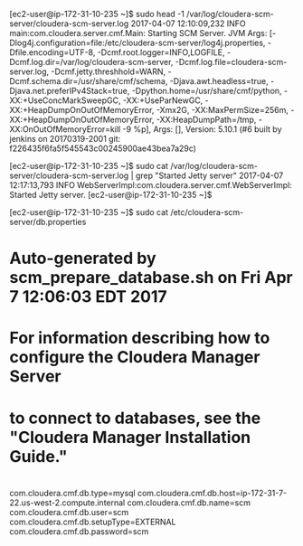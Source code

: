 

[ec2-user@ip-172-31-10-235 ~]$ sudo head -1 /var/log/cloudera-scm-server/cloudera-scm-server.log
2017-04-07 12:10:09,232 INFO main:com.cloudera.server.cmf.Main: Starting SCM Server. JVM Args: [-Dlog4j.configuration=file:/etc/cloudera-scm-server/log4j.properties, -Dfile.encoding=UTF-8, -Dcmf.root.logger=INFO,LOGFILE, -Dcmf.log.dir=/var/log/cloudera-scm-server, -Dcmf.log.file=cloudera-scm-server.log, -Dcmf.jetty.threshhold=WARN, -Dcmf.schema.dir=/usr/share/cmf/schema, -Djava.awt.headless=true, -Djava.net.preferIPv4Stack=true, -Dpython.home=/usr/share/cmf/python, -XX:+UseConcMarkSweepGC, -XX:+UseParNewGC, -XX:+HeapDumpOnOutOfMemoryError, -Xmx2G, -XX:MaxPermSize=256m, -XX:+HeapDumpOnOutOfMemoryError, -XX:HeapDumpPath=/tmp, -XX:OnOutOfMemoryError=kill -9 %p], Args: [], Version: 5.10.1 (#6 built by jenkins on 20170319-2001 git: f226435f6fa5f545543c00245900ae43bea7a29c)

[ec2-user@ip-172-31-10-235 ~]$ sudo cat /var/log/cloudera-scm-server/cloudera-scm-server.log | grep "Started Jetty server"
2017-04-07 12:17:13,793 INFO WebServerImpl:com.cloudera.server.cmf.WebServerImpl: Started Jetty server.
[ec2-user@ip-172-31-10-235 ~]$

[ec2-user@ip-172-31-10-235 ~]$ sudo cat /etc/cloudera-scm-server/db.properties
# Auto-generated by scm_prepare_database.sh on Fri Apr  7 12:06:03 EDT 2017
#
# For information describing how to configure the Cloudera Manager Server
# to connect to databases, see the "Cloudera Manager Installation Guide."
#
com.cloudera.cmf.db.type=mysql
com.cloudera.cmf.db.host=ip-172-31-7-22.us-west-2.compute.internal
com.cloudera.cmf.db.name=scm
com.cloudera.cmf.db.user=scm
com.cloudera.cmf.db.setupType=EXTERNAL
com.cloudera.cmf.db.password=scm

